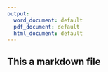 ```yaml
---
output:
  word_document: default
  pdf_document: default
  html_document: default
---
```

## This a markdown file